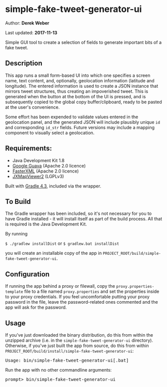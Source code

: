# simple-fake-tweet-generator-ui

Author: **Derek Weber**

Last updated: **2017-11-13**

Simple GUI tool to create a selection of fields to generate important
bits of a fake tweet.


## Description

This app runs a small form-based UI into which one specifies a screen name,
text content, and, optionally, geolocation information (latitude and longitude).
The entered information is used to create a JSON instance that mirrors tweet
structures, thus creating an impoverished tweet. This is generated when the
button at the bottom of the UI is pressed, and is subsequently copied to the
global copy buffer/clipboard, ready to be pasted at the user's convenience.

Some effort has been expended to validate values entered in the geolocation
panel, and the generated JSON will include plausibly unique `id` and
corresponding `id_str` fields. Future versions may include a mapping component
to visually select a geolocation.


## Requirements:

 + Java Development Kit 1.8
 + [Google Guava](https://github.com/google/guava) (Apache 2.0 licence) 
 + [FasterXML](http://wiki.fasterxml.com/JacksonHome) (Apache 2.0 licence)
 + [JXMapViewer2](https://github.com/msteiger/jxmapviewer2) (LGPLv3)

Built with [Gradle 4.3](http://gradle.org), included via the wrapper.


## To Build

The Gradle wrapper has been included, so it's not necessary for you to have
Gradle installed - it will install itself as part of the build process. All that
is required is the Java Development Kit.

By running

`$ ./gradlew installDist` or `$ gradlew.bat installDist`

you will create an installable copy of the app in `PROJECT_ROOT/build/simple-fake-tweet-generator-ui`.


## Configuration

If running the app behind a proxy or filewall, copy the
`proxy.properties-template` file to a file named `proxy.properties` and set the
properties inside to your proxy credentials. If you feel uncomfortable putting
your proxy password in the file, leave the password-related ones commented and
the app will ask for the password.


## Usage
If you've just downloaded the binary distribution, do this from within the
unzipped archive (i.e. in the `simple-fake-tweet-generator-ui` directory). 
Otherwise, if you've just built the app from source, do this from within
`PROJECT_ROOT/build/install/simple-fake-tweet-generator-ui`:

<pre>
Usage: bin/simple-fake-tweet-generator-ui[.bat]
</pre>

Run the app with no other commandline arguments:
<pre>
prompt> bin/simple-fake-tweet-generator-ui
</pre>